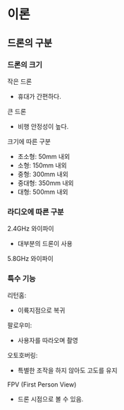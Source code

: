 # 이론

## 드론의 구분

### 드론의 크기

작은 드론

- 휴대가 간편하다.

큰 드론

- 비행 안정성이 높다.

크기에 따른 구분

- 초소형: 50mm 내외
- 소형: 150mm 내외
- 중형: 300mm 내외
- 중대형: 350mm 내외
- 대형: 500mm 내외

### 라디오에 따른 구분

2.4GHz 와이파이

- 대부분의 드론이 사용

5.8GHz 와이파이

### 특수 기능

리턴홈:

- 이륙지점으로 복귀

팔로우미:

- 사용자를 따라오며 촬영

오토호버링:

- 특별한 조작을 하지 않아도 고도를 유지

FPV (First Person View)

- 드론 시점으로 볼 수 있음.



